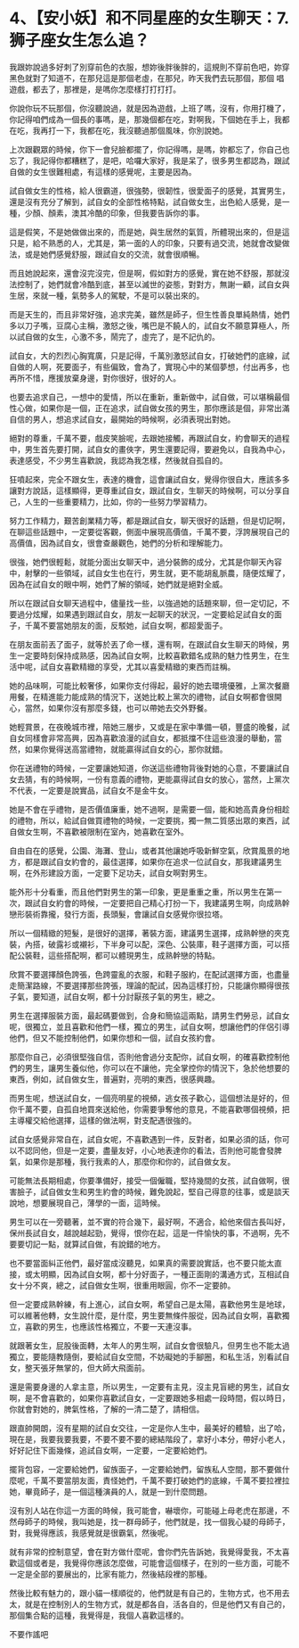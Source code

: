 # 4、【安小妖】和不同星座的女生聊天：7.狮子座女生怎么追？

我跟妳說過多好刺了別穿前色的衣服，想妳後胖後胖的，這規則不穿前色吧，妳穿黑色就對了知道不，在那兒這是那個老虛，在那兒，昨天我們去玩那個，那個 唱遊戲，都去了，那裡是，是嗎你怎麼樣打打打打。

你說你玩不玩那個，你沒聽說過，就是因為遊戲，上班了嗎，沒有，你用打機了，你記得咱們成為一個長的事嗎，是，那幾個都在吃，對啊我，下個她在手上，我都在吃，我再打一下，我都在吃，我沒聽過那個風味，你別說她。

上次跟觀眾的時候，你下一會兒臉都擺了，你記得嗎，是嗎，妳都忘了，你自己也忘了，我記得你都糟糕了，是吧，哈囉大家好，我是呆了，很多男生都認為，跟試自做的女生很難相處，有這樣的感覺呢，主要是因為。

試自做女生的性格，給人很霸道，很強勢，很韌性，很愛面子的感覺，其實男生，還是沒有充分了解到，試自女的全部性格特點，試自做女生，出色給人感覺，是一種，少顏、顏素，澳其冷酷的印象，但我要告訴你的事。

這是假笑，不是她做做出來的，而是她，與生居然的氣質，所體現出來的，但是這只是，給不熟悉的人，尤其是，第一面的人的印象，只要有過交流，她就會改變做法，或是她們感覺舒服，跟試自女的交流，就會很順暢。

而且她說起來，還會沒完沒完，但是啊，假如對方的感覺，實在她不舒服，那就沒法控制了，她們就會冷酷到底，甚至以滅世的姿態，對對方，無謝一顧，試自女與生居，來就一種，氣勢多人的駕駛，不是可以裝出來的。

而是天生的，而且非常好強，追求完美，雖然是師子，但生性善良單純熱情，她們多以刀子嘴，豆腐心主稱，激怒之後，嘴巴是不饒人的，試自女不願意算極人，所以試自做的女生，心激不多，鬧完了，虛完了，是不記仇的。

試自女，大的烈烈心胸寬廣，只是記得，千萬別激怒試自女，打破她們的底線，試自做的人啊，死要面子，有些偏致，會為了，實現心中的某個夢想，付出再多，也再所不惜，應援放棄身邊，對你很好，很好的人。

也要去追求自己，一想中的愛情，所以在重新，重新做中，試自做，可以堪稱最個性心做，如果你是一個，正在追求，試自做女孩的男生，那你應該是個，非常出滿自信的男人，想追求試自女，最開始的時候啊，必須表現出對她。

絕對的尊重，千萬不要，戲皮笑臉呢，去跟她接觸，再跟試自女，約會聊天的過程中，男生首先要打開，試自女的畫俠字，男生還要記得，要避免以，自我為中心，表達感受，不少男生喜歡說，我認為我怎樣，然後就自孤自的。

狂噴起來，完全不跟女生，表達的機會，這會讓試自女，覺得你很自大，應該多多讓對方說話，這樣顯得，更尊重試自女，跟試自女，生聊天的時候啊，可以分享自己，人生的一些重要精力，比如，你的一些努力學習精力。

努力工作精力，艱苦創業精力等，都是跟試自女，聊天很好的話題，但是切記啊，在聊這些話題中，一定要從客觀，側面中展現高價值，千萬不要，浮誇展現自己的高價值，因為試自女，很會查嚴觀色，她們的分析和理解能力。

很強，她們很輕鬆，就能分面出女聊天中，過分裝飾的成分，尤其是你聊天內容中，射擊的一些領域，試自女生也在行，男生就，更不能胡亂脈農，隨便炫耀了，因為在試自女的眼中啊，她們了解的領域，她們就是絕對全威。

所以在跟試自女聊天過程中，儘量找一些，以強過她的話題來聊，但一定切記，不要過分炫耀，如果遇到跟試自女，朋友一起聊天的狀況，一定要給足試自女的面子，千萬不要當她朋友的面，反駁她，試自女啊，都超愛面子。

在朋友面前丟了面子，就等於丟了命一樣，還有啊，在跟試自女生聊天的時候，男生一定要時刻保持成熟感，因為試自女啊，比較喜歡錯名成熟的魅力性男生，在生活中呢，試自女喜歡精緻的享受，尤其以喜愛精緻的東西而註稱。

她的品味啊，可能比較奢侈，如果你支付得起，最好的她去環境優雅，上黨次餐廳用餐，在精進能力能成熟的情況下，送她比較上黨次的禮物，試自女啊都會很開心，當然，如果你沒有那麼多錢，也可以帶她去交外野餐。

她輕賞景，在夜晚城市裡，陪她三層步，又或是在家中準備一頓，豐盛的晚餐，試自女同樣會非常高興，因為喜歡浪漫的試自女，都抵擋不住這些浪漫的舉動，當然，如果你覺得送高當禮物，就能贏得試自女的心，那你就錯。

你在送禮物的時候，一定要讓她知道，你送這些禮物背後對她的心意，不要讓試自女去猜，有的時候啊，一份有意義的禮物，更能贏得試自女的放心，當然，上黨次不代表，一定要是說實品，試自女不是金牛女。

她是不會在乎禮物，是否價值廉重，她不過啊，是需要一個，能和她高貴身份相趁的禮物，所以，給試自做買禮物的時候，一定要挑，獨一無二質感出眾的東西，試自做女生啊，不喜歡被限制在室內，她喜歡在室外。

自由自在的感覺，公園、海灘、登山，或者其他讓她呼吸新鮮空氣，欣賞風景的地方，都是跟試自女約會的，最佳選擇，如果你在追求一位試自女，那我建議男生啊，在外形建設方面，一定要下足功夫，試自女啊對男生。

能外形十分看重，而且他們對男生的第一印象，更是重重之重，所以男生在第一次，跟試自女約會的時候，一定要把自己精心打扮一下，我建議男生啊，向成熟幹戀形裝術靠攏，發行方面，長頭髮，會讓試自女感覺你很拉塔。

所以一個精緻的短髮，是很好的選擇，著裝方面，建議男生選擇，成熟幹戀的夾克裝，內搭，破露衫或襯衫，下半身可以配，深色、公裝庫，鞋子選擇方面，可以搭配公裝鞋，這些搭配啊，都可以體現男生，成熟幹戀的特點。

欣賞不要選擇顏色誇張，色跨靈亂的衣服，和鞋子服約，在配試選擇方面，也盡量走簡潔路線，不要選擇那些誇張，理論的配試，因為這樣打扮，只能讓你顯得很孩子氣，要知道，試自女啊，都十分討厭孩子氣的男生，總之。

男生在選擇服裝方面，最起碼要做到，合身和簡協這兩點，請男生們勞忌，試自女呢，很獨立，並且喜歡和他們一樣，獨立的男生，試自女啊，想讓他們的伴侶引導他們，但又不能控制他們，如果你想和一個，試自女孩約會。

那麼你自己，必須很堅強自信，否則他會過分支配你，試自女啊，的確喜歡控制他們的男生，讓男生養似他，你可以在不讓他，完全掌控你的情況下，急於他想要的東西，例如，試自做女生，普遍對，亮明的東西，很感興趣。

而男生呢，想送試自女，一個亮明星的視頻，逃女孩子歡心，這個想法是好的，但你千萬不要，自孤自地買來送給他，你需要爭奪他的意見，不能喜歡哪個視頻，把主導權交給他選擇，這樣的做法啊，對支配遇很強的。

試自女感覺非常自在，試自女呢，不喜歡遇到一件，反對者，如果必須的話，你可以不認同他，但是一定要，盡量友好，小心地表達你的看法，否則他可能會發脾氣，如果你是那種，我行我素的人，那麼你和你的，試自做女友。

可能無法長期相處，你要準備好，接受一個僱職，堅持幾間的女孩，試自做啊，很害臉子，試自做女生和男生約會的時候，難免說起，堅自己得意的往事，或是談天說地，想要展現自己，薄學的一面，這時候。

男生可以在一旁聽著，並不實的符合幾下，最好啊，不適合，給他來個古長叫好，保州長試自女，越說越起勁，覺得，恨你在起，這是一件愉快的事，不過啊，先不要要切記一點，就算試自做，有說錯的地方。

也不要當面糾正他們，最好當成沒聽見，如果真的需要說實話，也不要只能太直接，或太明顯，因為試自女啊，都十分好面子，一種正面剛的溝通方式，互相試自女十分不爽，總之，試自做女生啊，很重用眼圓，你不一定要帥。

但一定要成熟幹練，有上進心，試自女啊，希望自己是太陽，喜歡他男生是地球，可以維著他轉，女生說什麼，是什麼，男生要無條件服從，因為試自女啊，喜歡獨立，喜歡的男生，也應該性格獨立，不要一天連沒事。

就跟著女生，屁股後面轉，太年人的男生啊，試自女會很驗凡，但男生也不能太過獨立，要能隨教隨倒，要給試自女空間，不妨礙她的手腳圈，和私生活，別看試自女，整天張牙無掌的，但大師大飛面前。

還是需要身邊的人拿主意，所以男生，一定要有主見，沒主見盲總的男生，試自女啊，是不會喜歡的，如果你喜歡試自女，一定要跟她多相處一段時間，假以時日，你就會對她的，脾氣性格，了解的一清二楚了，請相信。

跟直帥開朗，沒有星期的試自女交往，一定是你人生中，最美好的體驗，出了哈，現在是，我要我要我要，不要不要不要的總結階段了，拿好小本分，帶好小老人，好好記住下面幾條，追試自女啊，一定要，一定要給她們。

擺背包容，一定要給她們，留族面子，一定要給她們，留族私人空間，那不要做什麼呢，千萬不要當朋友面，責怪她們，千萬不要打破她們的底線，千萬不要拉裡拉她，畢竟師子，是一個這種演員的人，就是一到什麼問題。

沒有別人站在你這一方面的時候，我可能會，嚇壞你，可能碰上母老虎在那邊，不然母師子的時候，我叫她是，找一群母師子，他們就是，找一個我心疑的母師子，對，我覺得應該，我感覺就是很霸氣，然後呢。

就有非常的控制意望，會在對方做什麼呢，會你們先告訴她，我覺得愛我，不太喜歡這個或者是，我覺得你應該怎麼做，可能會這個樣子，在別的一些方面，可能不一定是全部的要展出的，比家有能力，然後結段裡的那種。

然後比較有魅力的，跟小貓一樣順從的，他們就是有自己的，生物方式，也不用去太，就是在控制別人的生物方式，就是都各自，活各自的，但是他們又有自己的，那個集合點的這種，我覺得是，我個人喜歡這樣的。

不要作謠吧